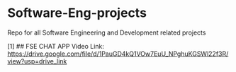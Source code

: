 # Software-Eng-projects
Repo for all Software Engineering and Development related projects

[1] ## FSE CHAT APP
Video Link: https://drive.google.com/file/d/1PauGD4kQ1VOw7EuU_NPghuKGSWl22f3R/view?usp=drive_link

